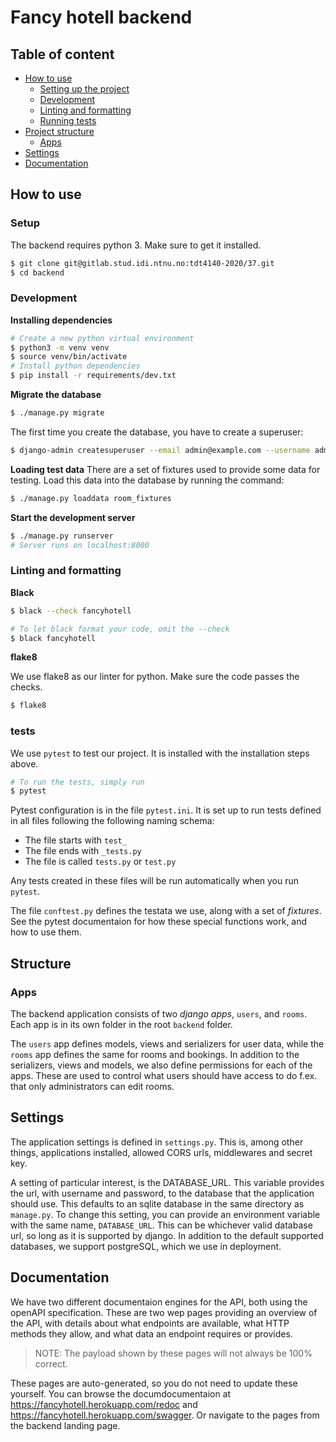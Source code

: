 # Fancy hotell backend

## Table of content

- [How to use](#how-to-use)
  - [Setting up the project](#Setup)
  - [Development](#development)
  - [Linting and formatting](#linting-and-formatting)
  - [Running tests](#tests)
- [Project structure](#structure)
  - [Apps](#apps)
- [Settings](#settings)
- [Documentation](#documentaion)

## How to use

### Setup

The backend requires python 3. Make sure to get it installed.

```sh
$ git clone git@gitlab.stud.idi.ntnu.no:tdt4140-2020/37.git
$ cd backend
```

### Development

**Installing dependencies**

```sh
# Create a new python virtual environment
$ python3 -m venv venv
$ source venv/bin/activate
# Install python dependencies
$ pip install -r requirements/dev.txt
```

**Migrate the database**

```sh
$ ./manage.py migrate
```

The first time you create the database, you have to create a superuser:

```sh
$ django-admin createsuperuser --email admin@example.com --username admin
```

**Loading test data**
There are a set of fixtures used to provide some data for testing. Load this data into the database
by running the command:

```sh
$ ./manage.py loaddata room_fixtures
```

**Start the development server**

```sh
$ ./manage.py runserver
# Server runs on localhost:8000
```

### Linting and formatting

**Black**

```sh
$ black --check fancyhotell

# To let black format your code, omit the --check
$ black fancyhotell
```

**flake8**

We use flake8 as our linter for python. Make sure the code passes the checks.

```sh
$ flake8
```

### tests

We use `pytest` to test our project. It is installed with the installation steps above.

```sh
# To run the tests, simply run
$ pytest
```

Pytest configuration is in the file `pytest.ini`. It is set up to run tests defined in all files
following the following naming schema:

- The file starts with `test_`
- The file ends with `_tests.py`
- The file is called `tests.py` or `test.py`

Any tests created in these files will be run automatically when you run `pytest`.

The file `conftest.py` defines the testata we use, along with a set of _fixtures_. See the pytest
documentaion for how these special functions work, and how to use them.

## Structure

### Apps

The backend application consists of two _django apps_, `users`, and `rooms`. Each app is in its own
folder in the root `backend` folder.

The `users` app defines models, views and serializers for user data, while the `rooms` app defines
the same for rooms and bookings. In addition to the serializers, views and models, we also define
permissions for each of the apps. These are used to control what users should have access to do
f.ex. that only administrators can edit rooms.

## Settings

The application settings is defined in `settings.py`. This is, among other things, applications
installed, allowed CORS urls, middlewares and secret key.

A setting of particular interest, is the DATABASE_URL. This variable provides the url, with
username and password, to the database that the application should use. This defaults to an
sqlite database in the
same directory as `manage.py`. To change this setting, you can provide an environment variable with
the same name, `DATABASE_URL`. This can be whichever valid database url, so long as it is supported
by django. In addition to the default supported databases, we support postgreSQL, which we use in
deployment.

## Documentation

We have two different documentaion engines for the API, both using the openAPI specification. These
are two wep pages providing an overview of the API, with details about what endpoints are available,
what HTTP methods they allow, and what data an endpoint requires or provides.

> NOTE: The payload shown by these pages will not always be 100% correct.

These pages are auto-generated, so you do not need to update these yourself. You can browse the
documdocumentaion at https://fancyhotell.herokuapp.com/redoc and
https://fancyhotell.herokuapp.com/swagger. Or navigate to the pages from the backend landing page.
